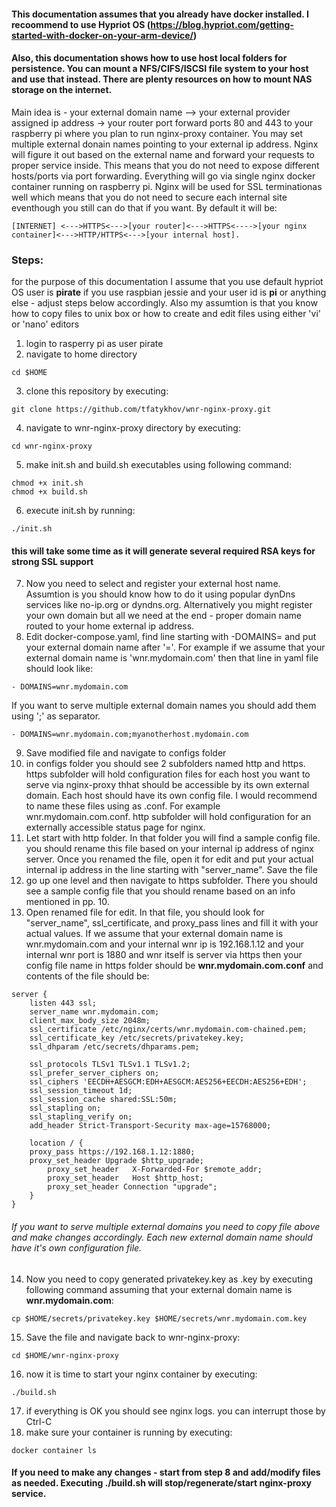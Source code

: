 #### This documentation assumes that you already have docker installed. I recoommend to use Hypriot OS (https://blog.hypriot.com/getting-started-with-docker-on-your-arm-device/)
#### Also, this documentation shows how to use host local folders for persistence. You can mount a NFS/CIFS/ISCSI file system to your host and use that instead. There are plenty resources on how to mount NAS storage on the internet.

Main idea is - your external domain name --> your external provider assigned ip address -> your router port forward ports 80 and 443 to your raspberry pi where you plan to run nginx-proxy container. You may set multiple external donain names pointing to your external ip address. Nginx will figure it out based on the external name and forward your requests to proper service inside. This means that you do not need to expose different hosts/ports via port forwarding. Everything will go via single nginx docker container running on raspberry pi. Nginx will be used for SSL terminationas well which means that you do not need to secure each internal site eventhough you still can do that if you want. By default it will be:<br> 
```
[INTERNET] <--->HTTPS<--->[your router]<--->HTTPS<---->[your nginx container]<--->HTTP/HTTPS<--->[your internal host].
```
### Steps:
for the purpose of this documentation I assume that you use default hypriot OS user is <b>pirate</b> if you use raspbian jessie and your user id is <b>pi</b> or anything else - adjust steps below accordingly.
Also my assumtion is that you know how to copy files to unix box or how to create and edit files using either 'vi' or 'nano' editors


1. login to rasperry pi as user pirate
2. navigate to home directory 
  ```
  cd $HOME
  ```
3. clone this repository by executing:

```
git clone https://github.com/tfatykhov/wnr-nginx-proxy.git
```
4. navigate to wnr-nginx-proxy directory by executing:
```
cd wnr-nginx-proxy
```
5. make init.sh and build.sh executables using following command:
```
chmod +x init.sh
chmod +x build.sh
```
6. execute init.sh by running:
```
./init.sh
```
#### this will take some time as it will generate several required RSA keys for strong SSL support
7. Now you need to select and register your external host name. Assumtion is you should know how to do it using popular dynDns services like no-ip.org or dyndns.org. Alternatively you might register your own domain but all we need at the end - proper domain name routed to your home external ip address.
8. Edit docker-compose.yaml, find line starting with -DOMAINS= and put your external domain name after '='. For example if we assume that your external domain name is 'wnr.mydomain.com' then that line in yaml file should look like:
``` 
- DOMAINS=wnr.mydomain.com
```
If you want to serve multiple external domain names you should add them using ';' as separator. 
```
- DOMAINS=wnr.mydomain.com;myanotherhost.mydomain.com
```
9. Save modified file and navigate to configs folder
10. in configs folder you should see 2 subfolders named http and https. https subfolder will hold configuration files for each host you want to serve via nginx-proxy thhat should be accessible by its own external domain. Each host should have its own config file. I would recommend to name these files using as <externaldomain>.conf. For example wnr.mydomain.com.conf. http subfolder will hold configuration for an externally accessible status page for nginx.
11. Let start with http folder. In that folder you will find a sample config file. you should rename this file based on your internal ip address of nginx server. Once you renamed the file, open it for edit and put your actual internal ip address in the line starting with "server_name". Save the file
12. go up one level and then navigate to https subfolder. There you should see a sample config file that you should rename based on an info mentioned in pp. 10.
13. Open renamed file for edit. In that file, you should look for "server_name", ssl_certificate, and proxy_pass lines and fill it with your actual values. If we assume that your external domain name is wnr.mydomain.com and your internal wnr ip is 192.168.1.12 and your internal wnr port is 1880 and wnr itself is server via https then your config file name in https folder should be <b>wnr.mydomain.com.conf</b> and contents of the file should be:
```
server {
    listen 443 ssl;
    server_name wnr.mydomain.com;
    client_max_body_size 2048m;
    ssl_certificate /etc/nginx/certs/wnr.mydomain.com-chained.pem;
    ssl_certificate_key /etc/secrets/privatekey.key;
    ssl_dhparam /etc/secrets/dhparams.pem;

    ssl_protocols TLSv1 TLSv1.1 TLSv1.2;
    ssl_prefer_server_ciphers on;
    ssl_ciphers 'EECDH+AESGCM:EDH+AESGCM:AES256+EECDH:AES256+EDH';
    ssl_session_timeout 1d;
    ssl_session_cache shared:SSL:50m;
    ssl_stapling on;
    ssl_stapling_verify on;
    add_header Strict-Transport-Security max-age=15768000;

    location / {
   	proxy_pass https://192.168.1.12:1880;
	proxy_set_header Upgrade $http_upgrade;
        proxy_set_header   X-Forwarded-For $remote_addr;
        proxy_set_header   Host $http_host;
    	proxy_set_header Connection "upgrade";
    }
}
```
###### If you want to serve multiple external domains you need to copy file above and make changes accordingly. Each new external domain name should have it's own configuration file.

14. Now you need to copy generated privatekey.key as <you-external-domain-name>.key by executing following command assuming that your external domain name is <b>wnr.mydomain.com</b>:
```
cp $HOME/secrets/privatekey.key $HOME/secrets/wnr.mydomain.com.key
````
15. Save the file and navigate back to wnr-nginx-proxy:
```
cd $HOME/wnr-nginx-proxy
```
16. now it is time to start your nginx container by executing:
```
./build.sh
```
17. if everything is OK you should see nginx logs. you can interrupt those by Ctrl-C
18. make sure your container is running by executing:
```
docker container ls
```

#### If you need to make any changes - start from step 8 and add/modify files as needed. Executing ./build.sh will stop/regenerate/start nginx-proxy service.

